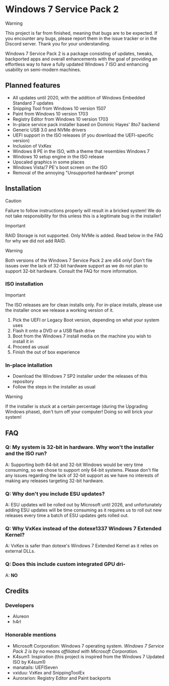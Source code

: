 # Windows 7 Service Pack 2
> [!WARNING]
> This project is far from finished, meaning that bugs are to be expected. If you encounter any bugs, please report them in the issue tracker or in the Discord server. Thank you for your understanding. 

Windows 7 Service Pack 2 is a package consisting of updates, tweaks, backported apps and overall enhancements with the goal of providing an effortless way to have a fully updated Windows 7 ISO and enhancing usability on semi-modern machines.

## Planned features
- All updates until 2020, with the addition of Windows Embedded Standard 7 updates
- Snipping Tool from Windows 10 version 1507
- Paint from Windows 10 version 1703
- Registry Editor from Windows 10 version 1703
- In-place service pack installer based on Dominic Hayes' 8to7 backend
- Generic USB 3.0 and NVMe drivers
- UEFI support in the ISO releases (if you download the UEFI-specific version)
- Inclusion of VxKex
- Windows 8 PE in the ISO, with a theme that resembles Windows 7
- Windows 10 setup engine in the ISO release
- Upscaled graphics in some places
- Windows Vista/7 PE's boot screen on the ISO
- Removal of the annoying "Unsupported hardware" prompt

## Installation
> [!CAUTION]
> Failure to follow instructions properly will result in a bricked system! We do not take responsibility for this unless this is a legitimate bug in the installer!

> [!IMPORTANT]
> RAID Storage is not supported. Only NVMe is added. Read below in the FAQ for why we did not add RAID.

> [!WARNING]
> Both versions of the Windows 7 Service Pack 2 are x64 only! Don't file issues over the lack of 32-bit hardware support as we do not plan to support 32-bit hardware. Consult the FAQ for more information.
### ISO installation
> [!IMPORTANT]
> The ISO releases are for clean installs only. For in-place installs, please use the installer once we release a working version of it.
1. Pick the UEFI or Legacy Boot version, depending on what your system uses
2. Flash it onto a DVD or a USB flash drive
3. Boot from the Windows 7 install media on the machine you wish to install it in
4. Proceed as usual
5. Finish the out of box experience
### In-place intallation
- Download the Windows 7 SP2 installer under the releases of this repository
- Follow the steps in the installer as usual
> [!WARNING]
> If the installer is stuck at a certain percentage (during the Upgrading Windows phase), don't turn off your computer! Doing so will brick your system!
## FAQ
### Q: My system is 32-bit in hardware. Why won't the installer and the ISO run?
A: Supporting both 64-bit and 32-bit Windows would be very time consuming, so we chose to support only 64-bit systems. Please don't file any issues regarding the lack of 32-bit support as we have no interests of making any releases targeting 32-bit hardware.
### Q: Why don't you include ESU updates?
A: ESU updates will be rolled out by Microsoft until 2026, and unfortunately adding ESU updates will be time consuming as it requires us to roll out new releases every time a batch of ESU updates gets rolled out.
### Q: Why VxKex instead of the dotexe1337 Windows 7 Extended Kernel?
A: VxKex is safer than dotexe's Windows 7 Extended Kernel as it relies on external DLLs.
### Q: Does this include custom integrated GPU dri-
A: **NO**
## Credits
### Developers
- Alureon
- h4rl
### Honorable mentions
- Microsoft Corporation: Windows 7 operating system. *Windows 7 Service Pack 2 is by no means affiliated with Microsoft Corporation.*
- K4sum1: Inspiration (this project is inspired from the Windows 7 Updated ISO by K4sum1)
- manatails: UEFISeven
- vxiduu: VxKex and SnippingToolEx
- Aurorarion: Registry Editor and Paint backports
